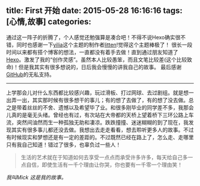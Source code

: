 title: First 开始
date: 2015-05-28 16:16:16
tags: [心情,故事]
categories:
---
通过这一阵子的折腾了，个人感觉还勉强算是凑合吧！不得不说Hexo确实很不错，同时也感谢一下[yilia](https://github.com/litten/hexo-theme-yilia)这个主题的制作者[litten](https://github.com/litten)!觉得这个主题棒极了！
很长一段时间以来都有搭个博客的想法，一直都没有着手去做！直到通过朋友知道了[Hexo](http://hexo.io "hexo")。激发了我的“创作灵感”。虽然本人比较愚笨，而且文笔比较差(这个比较致命)！但是我其实有很多想说的，日后我会慢慢的讲我自己的故事。
最后感谢[GitHub]()的无私支持。

***

上学那会儿对什么东西都比较感兴趣，玩过滑板、打过网球、去过剧组。就是想一出弄一出，其实那时候有很多想干的事儿；有的想了去做了，有的想了没去做。总之是带着丝丝的不舍、遗憾以及希望毕了业。和很多刚毕业的同学差不多，我那会儿真的是毫无头绪。曾经也有过，有次站在大帝都的天桥上望着桥下三环公路上车流，突然间油然而生一种孤独无助和凄凉。跌跌撞撞、迷迷糊糊的到了现在，我发现其实有很多事儿都还没去做。我想出去走走看看，想去聆听更多人的故事。不过有时候现实和梦想还是有一定的差距的。不过既然已经在路上了，怎么走、走哪里只有我自己知道！错过了很多，也辜负过一些人！

>生活的艺术就在于知道如何去享受一点点而承受许多许多，每天给自己多一点自信，即使生活有一千个理由让你哭，你也要有一千零一个理由笑！

*我叫Mick 这是我的故事。* 
